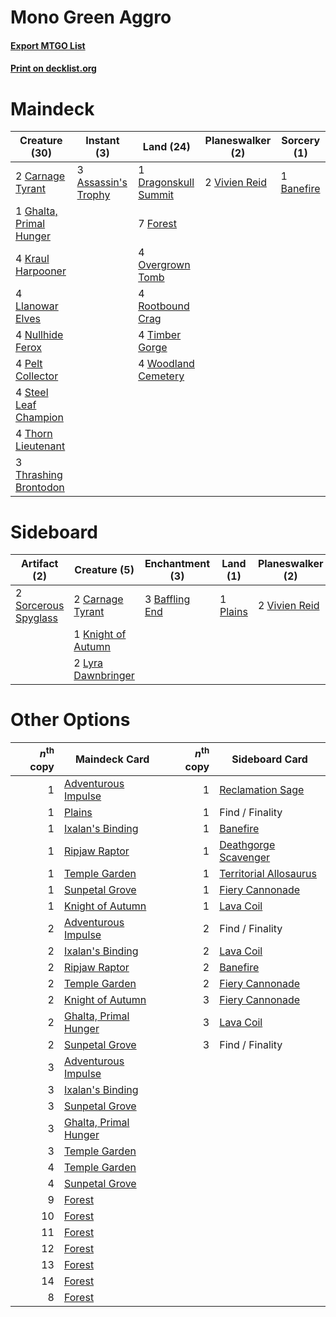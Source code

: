 # Mono Green Aggro

#### [Export MTGO List](../collection/Mono%20Green%20Aggro/Mono%20Green%20Aggro.txt)
#### [Print on decklist.org](http://decklist.org/?deckmain=3%09Assassin's%20Trophy%0A1%09Banefire%0A2%09Carnage%20Tyrant%0A1%09Dragonskull%20Summit%0A7%09Forest%0A1%09Ghalta,%20Primal%20Hunger%0A4%09Kraul%20Harpooner%0A4%09Llanowar%20Elves%0A4%09Nullhide%20Ferox%0A4%09Overgrown%20Tomb%0A4%09Pelt%20Collector%0A4%09Rootbound%20Crag%0A4%09Steel%20Leaf%20Champion%0A4%09Thorn%20Lieutenant%0A3%09Thrashing%20Brontodon%0A4%09Timber%20Gorge%0A2%09Vivien%20Reid%0A4%09Woodland%20Cemetery&deckside=2%09Assure%20/%20Assemble%0A3%09Baffling%20End%0A2%09Carnage%20Tyrant%0A1%09Knight%20of%20Autumn%0A2%09Lyra%20Dawnbringer%0A1%09Plains%0A2%09Sorcerous%20Spyglass%0A2%09Vivien%20Reid)
# Maindeck

|                                          Creature (30)                                           |                                         Instant (3)                                          |                                           Land (24)                                           |                                    Planeswalker (2)                                    |                                     Sorcery (1)                                     |
|--------------------------------------------------------------------------------------------------|----------------------------------------------------------------------------------------------|-----------------------------------------------------------------------------------------------|----------------------------------------------------------------------------------------|-------------------------------------------------------------------------------------|
|2 [Carnage Tyrant](http://gatherer.wizards.com/Pages/Card/Details.aspx?multiverseid=435334)       |3 [Assassin's Trophy](http://gatherer.wizards.com/Pages/Card/Details.aspx?multiverseid=452902)|1 [Dragonskull Summit](http://gatherer.wizards.com/Pages/Card/Details.aspx?multiverseid=420909)|2 [Vivien Reid](http://gatherer.wizards.com/Pages/Card/Details.aspx?multiverseid=447344)|1 [Banefire](http://gatherer.wizards.com/Pages/Card/Details.aspx?multiverseid=397676)|
|1 [Ghalta, Primal Hunger](http://gatherer.wizards.com/Pages/Card/Details.aspx?multiverseid=439787)|                                                                                              |7 [Forest](http://gatherer.wizards.com/Pages/Card/Details.aspx?multiverseid=439605)            |                                                                                        |                                                                                     |
|4 [Kraul Harpooner](http://gatherer.wizards.com/Pages/Card/Details.aspx?multiverseid=452886)      |                                                                                              |4 [Overgrown Tomb](http://gatherer.wizards.com/Pages/Card/Details.aspx?multiverseid=405103)    |                                                                                        |                                                                                     |
|4 [Llanowar Elves](http://gatherer.wizards.com/Pages/Card/Details.aspx?multiverseid=413717)       |                                                                                              |4 [Rootbound Crag](http://gatherer.wizards.com/Pages/Card/Details.aspx?multiverseid=208042)    |                                                                                        |                                                                                     |
|4 [Nullhide Ferox](http://gatherer.wizards.com/Pages/Card/Details.aspx?multiverseid=452888)       |                                                                                              |4 [Timber Gorge](http://gatherer.wizards.com/Pages/Card/Details.aspx?multiverseid=447086)      |                                                                                        |                                                                                     |
|4 [Pelt Collector](http://gatherer.wizards.com/Pages/Card/Details.aspx?multiverseid=452891)       |                                                                                              |4 [Woodland Cemetery](http://gatherer.wizards.com/Pages/Card/Details.aspx?multiverseid=241983) |                                                                                        |                                                                                     |
|4 [Steel Leaf Champion](http://gatherer.wizards.com/Pages/Card/Details.aspx?multiverseid=443070)  |                                                                                              |                                                                                               |                                                                                        |                                                                                     |
|4 [Thorn Lieutenant](http://gatherer.wizards.com/Pages/Card/Details.aspx?multiverseid=447339)     |                                                                                              |                                                                                               |                                                                                        |                                                                                     |
|3 [Thrashing Brontodon](http://gatherer.wizards.com/Pages/Card/Details.aspx?multiverseid=439805)  |                                                                                              |                                                                                               |                                                                                        |                                                                                     |


# Sideboard

|                                         Artifact (2)                                          |                                        Creature (5)                                         |                                     Enchantment (3)                                     |                                     Land (1)                                      |                                    Planeswalker (2)                                    |    Unknown (2)    |
|-----------------------------------------------------------------------------------------------|---------------------------------------------------------------------------------------------|-----------------------------------------------------------------------------------------|-----------------------------------------------------------------------------------|----------------------------------------------------------------------------------------|-------------------|
|2 [Sorcerous Spyglass](http://gatherer.wizards.com/Pages/Card/Details.aspx?multiverseid=435407)|2 [Carnage Tyrant](http://gatherer.wizards.com/Pages/Card/Details.aspx?multiverseid=435334)  |3 [Baffling End](http://gatherer.wizards.com/Pages/Card/Details.aspx?multiverseid=439658)|1 [Plains](http://gatherer.wizards.com/Pages/Card/Details.aspx?multiverseid=439601)|2 [Vivien Reid](http://gatherer.wizards.com/Pages/Card/Details.aspx?multiverseid=447344)|2 Assure / Assemble|
|                                                                                               |1 [Knight of Autumn](http://gatherer.wizards.com/Pages/Card/Details.aspx?multiverseid=452933)|                                                                                         |                                                                                   |                                                                                        |                   |
|                                                                                               |2 [Lyra Dawnbringer](http://gatherer.wizards.com/Pages/Card/Details.aspx?multiverseid=442914)|                                                                                         |                                                                                   |                                                                                        |                   |


# Other Options

|*n*<sup>th</sup> copy|                                         Maindeck Card                                          |*n*<sup>th</sup> copy|                                         Sideboard Card                                          |
|--------------------:|------------------------------------------------------------------------------------------------|--------------------:|-------------------------------------------------------------------------------------------------|
|                    1|[Adventurous Impulse](http://gatherer.wizards.com/Pages/Card/Details.aspx?multiverseid=443041)  |                    1|[Reclamation Sage](http://gatherer.wizards.com/Pages/Card/Details.aspx?multiverseid=430359)      |
|                    1|[Plains](http://gatherer.wizards.com/Pages/Card/Details.aspx?multiverseid=439601)               |                    1|Find / Finality                                                                                  |
|                    1|[Ixalan's Binding](http://gatherer.wizards.com/Pages/Card/Details.aspx?multiverseid=435168)     |                    1|[Banefire](http://gatherer.wizards.com/Pages/Card/Details.aspx?multiverseid=397676)              |
|                    1|[Ripjaw Raptor](http://gatherer.wizards.com/Pages/Card/Details.aspx?multiverseid=435359)        |                    1|[Deathgorge Scavenger](http://gatherer.wizards.com/Pages/Card/Details.aspx?multiverseid=435339)  |
|                    1|[Temple Garden](http://gatherer.wizards.com/Pages/Card/Details.aspx?multiverseid=405112)        |                    1|[Territorial Allosaurus](http://gatherer.wizards.com/Pages/Card/Details.aspx?multiverseid=443072)|
|                    1|[Sunpetal Grove](http://gatherer.wizards.com/Pages/Card/Details.aspx?multiverseid=420946)       |                    1|[Fiery Cannonade](http://gatherer.wizards.com/Pages/Card/Details.aspx?multiverseid=435297)       |
|                    1|[Knight of Autumn](http://gatherer.wizards.com/Pages/Card/Details.aspx?multiverseid=452933)     |                    1|[Lava Coil](http://gatherer.wizards.com/Pages/Card/Details.aspx?multiverseid=452858)             |
|                    2|[Adventurous Impulse](http://gatherer.wizards.com/Pages/Card/Details.aspx?multiverseid=443041)  |                    2|Find / Finality                                                                                  |
|                    2|[Ixalan's Binding](http://gatherer.wizards.com/Pages/Card/Details.aspx?multiverseid=435168)     |                    2|[Lava Coil](http://gatherer.wizards.com/Pages/Card/Details.aspx?multiverseid=452858)             |
|                    2|[Ripjaw Raptor](http://gatherer.wizards.com/Pages/Card/Details.aspx?multiverseid=435359)        |                    2|[Banefire](http://gatherer.wizards.com/Pages/Card/Details.aspx?multiverseid=397676)              |
|                    2|[Temple Garden](http://gatherer.wizards.com/Pages/Card/Details.aspx?multiverseid=405112)        |                    2|[Fiery Cannonade](http://gatherer.wizards.com/Pages/Card/Details.aspx?multiverseid=435297)       |
|                    2|[Knight of Autumn](http://gatherer.wizards.com/Pages/Card/Details.aspx?multiverseid=452933)     |                    3|[Fiery Cannonade](http://gatherer.wizards.com/Pages/Card/Details.aspx?multiverseid=435297)       |
|                    2|[Ghalta, Primal Hunger](http://gatherer.wizards.com/Pages/Card/Details.aspx?multiverseid=439787)|                    3|[Lava Coil](http://gatherer.wizards.com/Pages/Card/Details.aspx?multiverseid=452858)             |
|                    2|[Sunpetal Grove](http://gatherer.wizards.com/Pages/Card/Details.aspx?multiverseid=420946)       |                    3|Find / Finality                                                                                  |
|                    3|[Adventurous Impulse](http://gatherer.wizards.com/Pages/Card/Details.aspx?multiverseid=443041)  |                     |                                                                                                 |
|                    3|[Ixalan's Binding](http://gatherer.wizards.com/Pages/Card/Details.aspx?multiverseid=435168)     |                     |                                                                                                 |
|                    3|[Sunpetal Grove](http://gatherer.wizards.com/Pages/Card/Details.aspx?multiverseid=420946)       |                     |                                                                                                 |
|                    3|[Ghalta, Primal Hunger](http://gatherer.wizards.com/Pages/Card/Details.aspx?multiverseid=439787)|                     |                                                                                                 |
|                    3|[Temple Garden](http://gatherer.wizards.com/Pages/Card/Details.aspx?multiverseid=405112)        |                     |                                                                                                 |
|                    4|[Temple Garden](http://gatherer.wizards.com/Pages/Card/Details.aspx?multiverseid=405112)        |                     |                                                                                                 |
|                    4|[Sunpetal Grove](http://gatherer.wizards.com/Pages/Card/Details.aspx?multiverseid=420946)       |                     |                                                                                                 |
|                    9|[Forest](http://gatherer.wizards.com/Pages/Card/Details.aspx?multiverseid=439605)               |                     |                                                                                                 |
|                   10|[Forest](http://gatherer.wizards.com/Pages/Card/Details.aspx?multiverseid=439605)               |                     |                                                                                                 |
|                   11|[Forest](http://gatherer.wizards.com/Pages/Card/Details.aspx?multiverseid=439605)               |                     |                                                                                                 |
|                   12|[Forest](http://gatherer.wizards.com/Pages/Card/Details.aspx?multiverseid=439605)               |                     |                                                                                                 |
|                   13|[Forest](http://gatherer.wizards.com/Pages/Card/Details.aspx?multiverseid=439605)               |                     |                                                                                                 |
|                   14|[Forest](http://gatherer.wizards.com/Pages/Card/Details.aspx?multiverseid=439605)               |                     |                                                                                                 |
|                    8|[Forest](http://gatherer.wizards.com/Pages/Card/Details.aspx?multiverseid=439605)               |                     |                                                                                                 |

